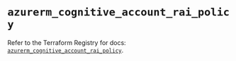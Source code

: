 # `azurerm_cognitive_account_rai_policy`

Refer to the Terraform Registry for docs: [`azurerm_cognitive_account_rai_policy`](https://registry.terraform.io/providers/hashicorp/azurerm/4.18.0/docs/resources/cognitive_account_rai_policy).
